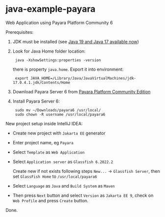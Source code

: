 # java-example-payara
Web Application using Payara Platform Community 6


Prerequisites:

1) JDK must be installed (see [Java 19 and Java 17 available now](https://www.oracle.com/java/technologies/downloads/#java17))

2) Look for Java Home folder location:

        java -XshowSettings:properties -version

    there is property `java.home`. Export it into environment:
    
        export JAVA_HOME=/Library/Java/JavaVirtualMachines/jdk-17.0.4.1.jdk/Contents/Home

3) Download Payara Server 6 from [Payara Platform Community Edition](https://www.payara.fish/downloads/payara-platform-community-edition/)

4) Install Payara Server 6:

        sudo mv ~/Downloads/payara6 /usr/local/
        sudo chown -R username /usr/local/payara6


New project setup inside IntelliJ IDEA:

* Create new project with `Jakarta EE` generator

* Enter project name, eg `Payara`

* Select `Template` as `Web Application`

* Select `Application server` as `Glassfish 6.2022.2`
  
    Create new if not exists following steps `New...` -> `Glassfish Server`, then set `GlassFish Home` to `/usr/local/payara6`

* Select `Language` as `Java` and `Build System` as `Maven`

* Then press `Next` button and select `Version` as `Jakarta EE 9`, check on `Web Profile` and press `Create` button.

Done.
